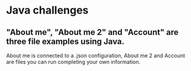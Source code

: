 <h1>Java challenges</h1>
<h2>"About me", "About me 2" and "Account" are three file examples using Java.</h2>
<p>About me is connected to a .json configuration, About me 2 and Account are files you can run completing your own information.</p>
